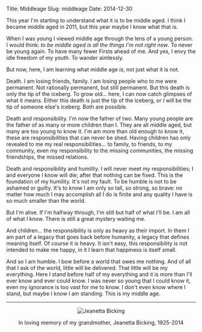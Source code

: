 Title: Middleage
Slug: middleage
Date: 2014-12-30

This year I'm starting to understand what it is to be middle aged.  I think I became middle aged in 2011, but this year maybe I know what that is.

When I was young I viewed middle age through the lens of a young person.  I would think: *to be middle aged is all the things I'm not right now*.  To never be young again.  To have many fewer Firsts ahead of me.  And yes, I envy the idle freedom of my youth.  To wander aimlessly.

But now, here, I am learning what middle age *is*, not just what it is not.

Death.  I am losing friends, family.  I am losing people who to me were permanent.  Not rationally permanent, but still permanent. But this death is only the tip of the iceberg.  To grow old... here, I can now catch glimpses of what it means.  Either this death is just the tip of the iceberg, or *I* will be the tip of someone else's iceberg. Both are possible.

Death and responsibility.  I'm now the father of two.  Many young people are the father of as many or more children than I.  They are all middle aged, but many are too young to know it.  I'm am more than old enough to know it, these are responsibilities that can never be shed.  Having children has only revealed to me my real responsibilities... to family, to friends, to my community, even my responsibility to the missing communities, the missing friendships, the missed relations.

Death and responsibility and humility.  I will never meet my responsibilities; I and everyone I know will die; after that nothing can be fixed.  This is the foundation of my humility.  It's not my fault.  To be humble is not to be ashamed or guilty.  It's to know I am only so tall, so strong, so brave: no matter how much I may accomplish all I do is finite and any quality I have is so much smaller than the world.

But I'm alive.  If I'm halfway through, I'm still but half of what I'll be.  I am all of what I know. There is still a great mystery waiting me.

And children... the responsibility is only as heavy as their import. In them I am part of a legacy that goes back before humanity, a legacy that defines meaning itself.  Of course it is heavy.  It isn't easy, this responsibility is not intended to make me happy, in it I learn that happiness is itself small.

And so I am humble.  I bow before a world that owes me nothing.  And of all that I ask of the world, little will be delivered.  That little will be my everything.  Here I stand before half of my everything and it is more than I'll ever know and ever could know.  I was never so young that I could know it, even my ignorance is too vast for me to know.  I don't even know where I stand, but maybe I know I am standing.  This is my middle age.

-----
<center>
<img src="/static/media/grammy-medium.jpg" title="Jeanetta Bicking">

In loving memory of my grandmother, Jeanetta Bicking, 1925-2014
</center>